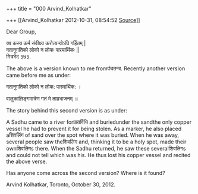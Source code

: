 +++
title = "000 Arvind_Kolhatkar"

+++
[[Arvind_Kolhatkar	2012-10-31, 08:54:52 [Source](https://groups.google.com/g/samskrita/c/5WngK6o7S6Q)]]



Dear Group,

  

क्व कस्य कर्म संवीक्ष्य करोत्यन्योऽपि गर्हितम् \|  
गतानुगतिको लोको न लोकः पारमार्थिकः \|\|  
मित्रभेद ३७३.  

  

The above is a version known to me fromपंचतन्त्र. Recently another version came before me as under:

  

गतानुगतिको लोको न लोक: पारमार्थिक: ।

वालुकालिङ्गमात्रेण गतं मे ताम्रभाजनम् ॥

  

The story behind this second version is as under:

  

A Sadhu came to a river forप्रातर्विधि and buriedunder the sandthe only copper vessel he had to prevent it for being stolen. As a marker, he also placed aशिवलिंग of sand over the spot where it was buried.
When he was away, several people saw theशिवलिंग and, thinking it to be a holy spot, made their ownशिवलिंगs there. When the Sadhu returned, he saw these severalशिवलिंगs and could not tell which was his. He thus lost his copper vessel and recited the above verse.

  

Has anyone come across the second version? Where is it found?

  

Arvind Kolhatkar, Toronto, October 30, 2012.

  

  

